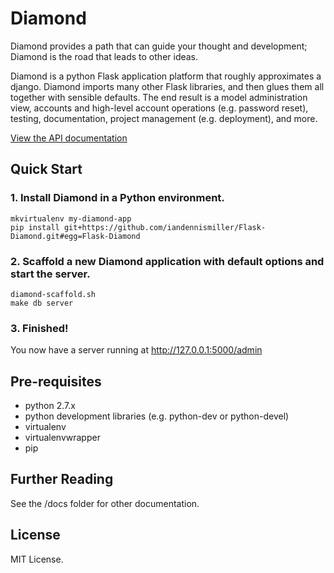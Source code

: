 # Diamond

Diamond provides a path that can guide your thought and development; Diamond is the road that leads to other ideas.

Diamond is a python Flask application platform that roughly approximates a django.  Diamond imports many other Flask libraries, and then glues them all together with sensible defaults.  The end result is a model administration view, accounts and high-level account operations (e.g. password reset), testing, documentation, project management (e.g. deployment), and more.

[View the API documentation](http://iandennismiller.github.io/flask-diamond/api/)

## Quick Start

### 1. Install Diamond in a Python environment.

```
mkvirtualenv my-diamond-app
pip install git+https://github.com/iandennismiller/Flask-Diamond.git#egg=Flask-Diamond
```

### 2. Scaffold a new Diamond application with default options and start the server.

```
diamond-scaffold.sh
make db server
```

### 3. Finished!

You now have a server running at http://127.0.0.1:5000/admin

## Pre-requisites

- python 2.7.x
- python development libraries (e.g. python-dev or python-devel)
- virtualenv
- virtualenvwrapper
- pip

## Further Reading

See the /docs folder for other documentation.

## License

MIT License.

